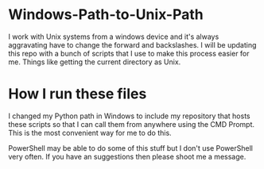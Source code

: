 # Windows-Path-to-Unix-Path
I work with Unix systems from a windows device and it's always aggravating have to change the forward and backslashes. I will be updating this repo with a bunch of scripts that I use to make this process easier for me. Things like getting the current directory as Unix. 

# How I run these files
I changed my Python path in Windows to include my repository that hosts these scripts so that I can call them from anywhere using the CMD Prompt. This is the most convenient way for me to do this. 

PowerShell may be able to do some of this stuff but I don't use PowerShell very often. 
If you have an suggestions then please shoot me a message. 
